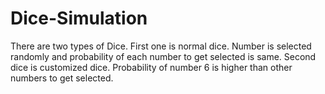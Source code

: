 # Dice-Simulation
There are two types of Dice. First one is normal dice. Number is selected randomly and probability of each number to get selected is same. Second dice is customized dice. Probability of number 6 is higher than other numbers to get selected.

